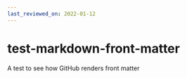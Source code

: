 ```yaml
---
last_reviewed_on: 2022-01-12
---
```


# test-markdown-front-matter
A test to see how GitHub renders front matter

